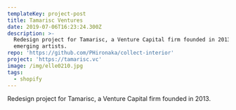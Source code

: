 ```yaml
---
templateKey: project-post
title: Tamarisc Ventures
date: 2019-07-06T16:23:24.300Z
description: >-
  Redesign project for Tamarisc, a Venture Capital firm founded in 2013.uality and helping
  emerging artists. 
repo: 'https://github.com/PHironaka/collect-interior'
project: 'https://tamarisc.vc'
image: /img/elle0210.jpg
tags:
  - shopify
---
```

Redesign project for Tamarisc, a Venture Capital firm founded in 2013.